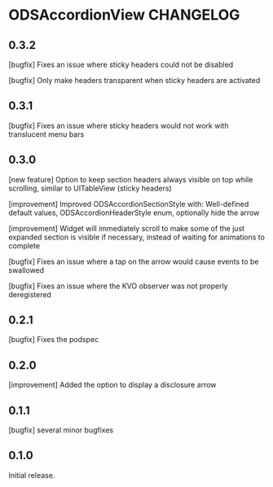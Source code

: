 # ODSAccordionView CHANGELOG

## 0.3.2

[bugfix] Fixes an issue where sticky headers could not be disabled

[bugfix] Only make headers transparent when sticky headers are activated

## 0.3.1

[bugfix] Fixes an issue where sticky headers would not work with translucent menu bars 

## 0.3.0

[new feature] Option to keep section headers always visible on top while scrolling, similar to UITableView (sticky headers)

[improvement] Improved ODSAccordionSectionStyle with: Well-defined default values, ODSAccordionHeaderStyle enum, optionally hide the arrow

[improvement] Widget will immediately scroll to make some of the just expanded section is visible if necessary, instead of waiting for animations to complete

[bugfix] Fixes an issue where a tap on the arrow would cause events to be swallowed

[bugfix] Fixes an issue where the KVO observer was not properly deregistered

## 0.2.1

[bugfix] Fixes the podspec

## 0.2.0

[improvement] Added the option to display a disclosure arrow

## 0.1.1

[bugfix] several minor bugfixes

## 0.1.0

Initial release.
